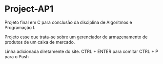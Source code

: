 # Project-AP1
 Projeto final em C para conclusão da disciplina de Algoritmos e Programação I.

 Projeto esse que trata-se sobre um gerenciador de armazenamento de produtos de um caixa de mercado.

 Linha adicionada diretamente do site.
 CTRL + ENTER para comitar
 CTRL + P para o Push